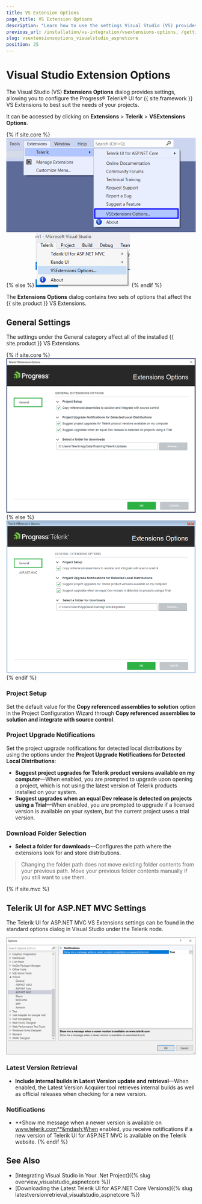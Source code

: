 ```yaml
---
title: VS Extension Options
page_title: VS Extension Options
description: "Learn how to use the settings Visual Studio (VS) provides that allow you to configure the {{ site.product }} VS Extensions to best suit your needs."
previous_url: /installation/vs-integration/vsextensions-options, /getting-started/vs-integration/vsextensions-options, /vs-integration-mvc/vsextensions-options
slug: vsextensionsoptions_visualstudio_aspnetcore
position: 25
---
```


# Visual Studio Extension Options

The Visual Studio (VS) **Extensions Options** dialog provides settings, allowing you to configure the Progress&reg; Telerik&reg; UI for {{ site.framework }} VS Extensions to best suit the  needs of your projects.

It can be accessed by clicking on **Extensions** > **Telerik** > **VSExtensions Options**.

{% if site.core %}
![{{ site.product_short }} The Options menu](../vs-integration/images/vsx-options.png)
{% else %}
![{{ site.product_short }} The Options menu](../vs-integration/images/images-mvc/options_menu.png)
{% endif %}

The **Extensions Options** dialog contains two sets of options that affect the {{ site.product }} VS Extensions.

## General Settings

The settings under the General category affect all of the installed {{ site.product }} VS Extensions.

{% if site.core %}
![{{ site.product_short }} The Options dialog](../vs-integration/images/options.png)
{% else %}
![{{ site.product_short }} The Options dialog](../vs-integration/images/images-mvc/options.png)
{% endif %}

### Project Setup

Set the default value for the **Copy referenced assemblies to solution** option in the Project Configuration Wizard through **Copy referenced assemblies to solution and integrate with source control**.

### Project Upgrade Notifications

Set the project upgrade notifications for detected local distributions by using the options under the **Project Upgrade Notifications for Detected Local Distributions**:

- **Suggest project upgrades for Telerik product versions available on my computer**&mdash;When enabled, you are prompted to upgrade upon opening a project, which is not using the latest version of Telerik products installed on your system.
- **Suggest upgrades when an equal Dev release is detected on projects using a Trial**&mdash;When enabled, you are prompted to upgrade if a licensed version is available on your system, but the current project uses a trial version.

### Download Folder Selection

- **Select a folder for downloads**&mdash;Configures the path where the extensions look for and store distributions.

> Changing the folder path does not move existing folder contents from your previous path. Move your previous folder contents manually if you still want to use them.

{% if site.mvc %}
## Telerik UI for ASP.NET MVC Settings

The Telerik UI for ASP.NET MVC VS Extensions settings can be found in the standard options dialog in Visual Studio under the Telerik node.

![{{ site.product_short }} The Options dialog](../vs-integration/images/images-mvc/options_kendo.png)

### Latest Version Retrieval

- **Include internal builds in Latest Version update and retrieval**&mdash;When enabled, the Latest Version Acquirer tool retrieves internal builds as well as official releases when checking for a new version.

### Notifications

- **Show me message when a newer version is available on www.telerik.com**&mdash;When enabled, you receive notifications if a new version of Telerik UI for ASP.NET MVC is available on the Telerik website.
{% endif %}

## See Also

* [Integrating Visual Studio in Your .Net Project]({% slug overview_visualstudio_aspnetcore %})
* [Downloading the Latest Telerik UI for ASP.NET Core Versions]({% slug latestversionretrieval_visualstudio_aspnetcore %})
